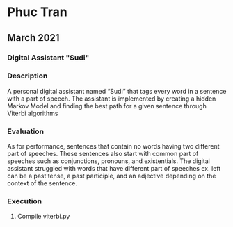 # Phuc Tran

## March 2021

### Digital Assistant "Sudi"

### Description

A personal digital assistant named “Sudi” that tags every word in a sentence with a part of speech. The assistant is implemented by creating a hidden Markov Model and finding the best path for a given sentence through Viterbi algorithms

### Evaluation

As for performance, sentences that contain no words having two different part of speeches. These sentences also start with common part of speeches such as conjunctions, pronouns, and existentials. The digital assistant struggled with words that have different part of speeches ex. left can be a past tense, a past participle, and an adjective depending on the context of the sentence.

### Execution

1. Compile viterbi.py
